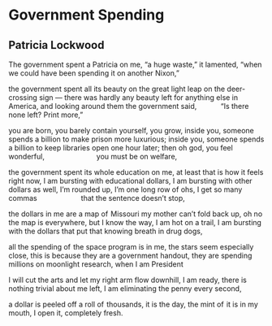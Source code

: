 # Government Spending
## Patricia Lockwood
The government spent a Patricia on me,
“a huge waste,” it lamented, “when we could
have been spending it on another Nixon,”

the government spent all its beauty
on the great light leap on the deer-
crossing sign — there was hardly any
beauty left for anything else in America,
and looking around them the government
said,
           “Is there none left? Print more,”

you are born, you barely contain yourself,
you grow, inside you, someone spends
a billion to make prison more luxurious;
inside you, someone spends a billion
to keep libraries open one hour later;
then oh god, you feel wonderful,
                         you must be on welfare,

the government spent its whole education
on me, at least that is how it feels right now,
I am bursting with educational dollars,
I am bursting with other dollars as well,
I’m rounded up, I’m one long row of ohs,
I get so many commas
                     that the sentence doesn’t stop,

the dollars in me are a map of  Missouri
my mother can’t fold back up, oh no the map
is everywhere, but I know the way, I am hot
on a trail, I am bursting with the dollars
that put that knowing breath in drug dogs,

all the spending of  the space program is in me,
the stars seem especially close, this is because
they are a government handout, they are spending
millions on moonlight research, when I am President

I will cut the arts and let my right arm flow downhill,
I am ready, there is nothing trivial about me left,
I am eliminating the penny every second,

a dollar is peeled off a roll of  thousands,
it is the day, the mint of  it is in my mouth,
I open it, completely fresh.